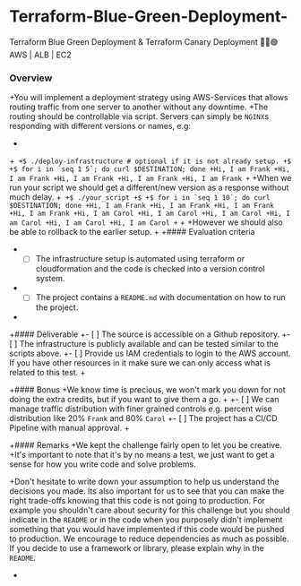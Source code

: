 # Terraform-Blue-Green-Deployment-
 Terraform Blue Green Deployment &amp; Terraform Canary Deployment 🔵🐣🟢 AWS | ALB | EC2 

### Overview
+You will implement a deployment strategy using AWS-Services that allows routing traffic from one server to another without any downtime.
+The routing should be controllable via script. Servers can simply be `NGINX`s responding with different versions or names, e.g:

+
+```
+$ ./deploy-infrastructure # optional if it is not already setup.
+$
+$ for i in `seq 1 5`; do curl $DESTINATION; done
+Hi, I am Frank
+Hi, I am Frank
+Hi, I am Frank
+Hi, I am Frank
+Hi, I am Frank
+```
+When we run your script we should get a different/new version as a response without much delay.
+```
+$ ./your_script
+$
+$ for i in `seq 1 10`; do curl $DESTINATION; done
+Hi, I am Frank
+Hi, I am Frank
+Hi, I am Frank
+Hi, I am Frank
+Hi, I am Carol
+Hi, I am Carol
+Hi, I am Carol
+Hi, I am Carol
+Hi, I am Carol
+Hi, I am Carol
+```
+
+However we should also be able to rollback to the earlier setup.
+
+#### Evaluation criteria
+ - [ ] The infrastructure setup is automated using terraform or cloudformation and the code is checked into a version control system.
+ - [ ] The project contains a `README.md` with documentation on how to run the project.
+
+#### Deliverable
+- [ ] The source is accessible on a Github repository.
+- [ ] The infrastructure is publicly available and can be tested similar to the scripts above.
+- [ ] Provide us IAM credentials to login to the AWS account. If you have other resources in it make sure we can only access what is related to this test.
+

+#### Bonus
+We know time is precious, we won't mark you down for not doing the extra credits, but if you want to give them a go.
+
+- [ ] We can manage traffic distribution with finer grained controls e.g. percent wise distribution like 20% `Frank` and 80% `Carol`
+- [ ] The project has a CI/CD Pipeline with manual approval.
+

+#### Remarks
+We kept the challenge fairly open to let you be creative.
+It's important to note that it's by no means a test, we just want to get a sense for how you write code and solve problems.

+Don't hesitate to write down your assumption to help us understand the decisions you made.  Its also important for us to see that you can make the right trade-offs knowing that this code is not going to production. For example you shouldn't care about security for this challenge but you should indicate in the `README` or in the code when you purposely didn't implement something that you would have implemented if this code would be pushed to production. We encourage to reduce dependencies as much as possible. If you decide to use a framework or library, please explain why in the `README`.

+
